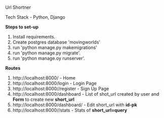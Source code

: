 Url Shortner

Tech Stack - Python, Django


**Steps to set-up**

1. Install requirements.
2. Create postgres database 'movingworlds'
3. run 'python manage.py makemigrations'
4. run 'python manage.py migrate'.
5. run 'python manage.oy runserver'.

**Routes**

1. http://localhost:8000/ - Home
2. http://localhost:8000/login - Login Page
3. http://localhost:8000//register - Sign Up Page
4. http://localhost:8000/dashboard - List of shot_url created by user and **Form** to create new **short_url** 
5. http://localhost:8000/dashboard/<int : pk> - Edit short_url with **id-pk**
6. http://localhost:8000/<str : string>/stats - Stats of **short_url=query**

